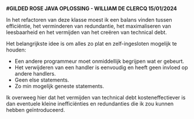 **#GILDED ROSE JAVA OPLOSSING - WILLIAM DE CLERCQ 15/01/2024**

In het refactoren van deze klasse moest ik een balans vinden tussen efficiëntie, het verminderen van redundantie, het maximaliseren van leesbaarheid en het vermijden van het creëren van technical debt.

Het belangrijkste idee is om alles zo plat en zelf-ingesloten mogelijk te houden:

- Een andere programmeur moet onmiddellijk begrijpen wat er gebeurt.
- Het verwijderen van een handler is eenvoudig en heeft geen invloed op
  andere handlers.
- Geen else statements.
- Zo min mogelijk geneste statements.


Ik overweeg hier dat het vermijden van technical debt kosteneffectiever is dan eventuele kleine inefficiënties en redundanties die ik zou kunnen hebben geïntroduceerd.
